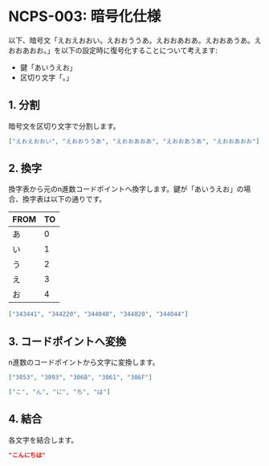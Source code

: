 # NCPS-003: 暗号化仕様

以下、暗号文「えおえおおい。えおおううあ。えおおあおあ。えおおあうあ。えおおあおお。」を以下の設定時に復号化することについて考えます:

* 鍵「あいうえお」
* 区切り文字「。」

## 1. 分割

暗号文を区切り文字で分割します。

```json
["えおえおおい", "えおおううあ", "えおおあおあ", "えおおあうあ", "えおおあおお"]
```

## 2. 換字

換字表から元のn進数コードポイントへ換字します。鍵が「あいうえお」の場合、換字表は以下の通りです。

| FROM | TO |
|------|----|
| あ   | 0  |
| い   | 1  |
| う   | 2  |
| え   | 3  |
| お   | 4  |

```json
["343441", "344220", "344040", "344020", "344044"]
```

## 3. コードポイントへ変換

n進数のコードポイントから文字に変換します。

```json
["3053", "3093", "306B", "3061", "306F"]
```

```json
["こ", "ん", "に", "ち", "は"]
```

## 4. 結合

各文字を結合します。

```json
"こんにちは"
```
